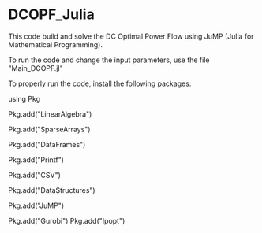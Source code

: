 # DCOPF_Julia
This code build and solve the DC Optimal Power Flow using JuMP (Julia for Mathematical Programming).

To run the code and change the input parameters, use the file "Main_DCOPF.jl"

To properly run the code, install the following packages:

using Pkg

Pkg.add("LinearAlgebra")

Pkg.add("SparseArrays")

Pkg.add("DataFrames")

Pkg.add("Printf")

Pkg.add("CSV")

Pkg.add("DataStructures")

Pkg.add("JuMP")

Pkg.add("Gurobi")
Pkg.add("Ipopt")

